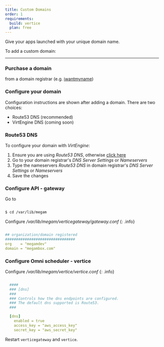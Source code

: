 ```yaml
---
title: Custom Domains
order: 1
requirements:
  build: vertice
  plan: free  
---
```


Give your apps launched with your unique domain name.

To add a custom domain:

---

### Purchase a domain

from a domain registrar (e.g.  [iwantmyname](https://iwantmyname.com/))

### Configure your domain

Configuration instructions are shown after adding a domain. There are two choices:

* Route53 DNS (recommended)
* VirtEngine DNS (coming soon)

### Route53 DNS

To configure your domain with *VirtEngine*:

1. Ensure you are using *Route53 DNS*, otherwise [click here](https://aws.amazon.com/route53/)
2. Go to your domain registrar's *DNS Server Settings* or *Nameservers*
3. Type the nameservers *Route53 DNS* in domain registrar's *DNS Server Settings* or *Nameservers*
4. Save the changes

### Configure API - gateway

Go to

```bash

$ cd /var/lib/megam

```

Configure */var/lib/megam/verticegateway/gateway.conf*
{: .info}


~~~yaml

## organization/domain registered
################################
org    = "megamdev"
domain = "megambox.com"

~~~

### Configure Omni scheduler - vertice

Configure */var/lib/megam/vertice/vertice.conf*
{: .info}


~~~yaml

  ####
  ### [dns]
  ###
  ### Controls how the dns endpoints are configured.
  ### The default dns supported is Route53.
  ###

  [dns]
    enabled = true
    access_key = "aws_access_key"
    secret_key = "aws_secret_key"

~~~

Restart `verticegateway` and `vertice`.
